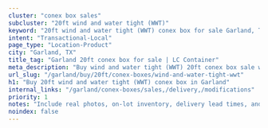 ```yaml
---
cluster: "conex box sales"
subcluster: "20ft wind and water tight (WWT)"
keyword: "20ft wind and water tight (WWT) conex box for sale Garland, TX"
intent: "Transactional-Local"
page_type: "Location-Product"
city: "Garland, TX"
title_tag: "Garland 20ft conex box for sale | LC Container"
meta_description: "Buy wind and water tight (WWT) 20ft conex box sale with local delivery in Garland, TX. LC Container — local Since 2003. Request a fast quote today."
url_slug: "/garland/buy/20ft/conex-boxes/wind-and-water-tight-wwt"
h1: "Buy 20ft wind and water tight (WWT) conex box in Garland"
internal_links: "/garland/conex-boxes/sales,/delivery,/modifications"
priority: 1
notes: "Include real photos, on-lot inventory, delivery lead times, and financing info."
noindex: false
---
```


<!-- TODO: Add unique city/inventory copy, images, and internal links here. -->
